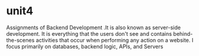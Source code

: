 # unit4
Assignments of Backend Development .It is also known as server-side development. It is everything that the users don't see and contains behind-the-scenes activities that occur when performing any action on a website. I focus primarily on databases, backend logic, APIs, and Servers

